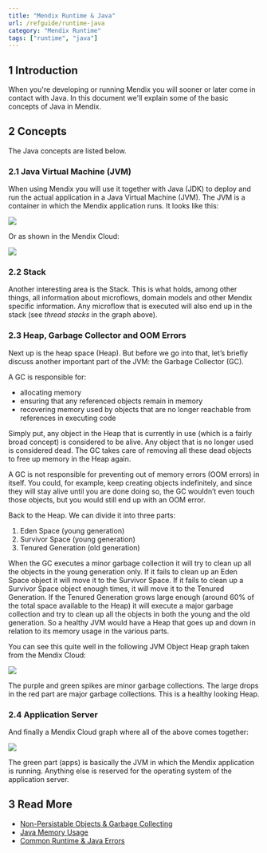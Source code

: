 ```yaml
---
title: "Mendix Runtime & Java"
url: /refguide/runtime-java
category: "Mendix Runtime"
tags: ["runtime", "java"]
---
```


## 1 Introduction
When you're developing or running Mendix you will sooner or later come in contact with Java. In this document we'll explain some of the basic concepts of Java in Mendix.

## 2 Concepts
The Java concepts are listed below.

### 2.1 Java Virtual Machine (JVM)
When using Mendix you will use it together with Java (JDK) to deploy and run the actual application in a Java Virtual Machine (JVM). The JVM is a container in which the Mendix application runs. It looks like this:

![](/attachments/refguide/runtime/runtime-java/2.jpg)

Or as shown in the Mendix Cloud:

![](/attachments/refguide/runtime/runtime-java/4.jpg)

### 2.2 Stack

Another interesting area is the Stack. This is what holds, among other things, all information about microflows, domain models and other Mendix specific information. Any microflow that is executed will also end up in the stack (see *thread stacks* in the graph above).

### 2.3 Heap, Garbage Collector and OOM Errors

Next up is the heap space (Heap). But before we go into that, let’s briefly discuss another important part of the JVM: the Garbage Collector (GC).

A GC is responsible for:

*   allocating memory
*   ensuring that any referenced objects remain in memory
*   recovering memory used by objects that are no longer reachable from references in executing code

Simply put, any object in the Heap that is currently in use (which is a fairly broad concept) is considered to be alive. Any object that is no longer used is considered dead. The GC takes care of removing all these dead objects to free up memory in the Heap again.

A GC is not responsible for preventing out of memory errors (OOM errors) in itself. You could, for example, keep creating objects indefinitely, and since they will stay alive until you are done doing so, the GC wouldn’t even touch those objects, but you would still end up with an OOM error.

Back to the Heap. We can divide it into three parts:

1.  Eden Space (young generation)
2.  Survivor Space (young generation)
3.  Tenured Generation (old generation)

When the GC executes a minor garbage collection it will try to clean up all the objects in the young generation only. If it fails to clean up an Eden Space object it will move it to the Survivor Space. If it fails to clean up a Survivor Space object enough times, it will move it to the Tenured Generation. If the Tenured Generation grows large enough (around 60% of the total space available to the Heap) it will execute a major garbage collection and try to clean up all the objects in both the young and the old generation. So a healthy JVM would have a Heap that goes up and down in relation to its memory usage in the various parts.

You can see this quite well in the following JVM Object Heap graph taken from the Mendix Cloud:

![](/attachments/refguide/runtime/runtime-java/5.jpg)

The purple and green spikes are minor garbage collections. The large drops in the red part are major garbage collections. This is a healthy looking Heap.

### 2.4 Application Server

And finally a Mendix Cloud graph where all of the above comes together:

![](/attachments/refguide/runtime/runtime-java/6.jpg)

The green part (apps) is basically the JVM in which the Mendix application is running. Anything else is reserved for the operating system of the application server.

## 3 Read More

* [Non-Persistable Objects & Garbage Collecting](transient-objects-garbage-collecting)
* [Java Memory Usage](java-memory-usage)
* [Common Runtime & Java Errors](runtime-java-errors)

